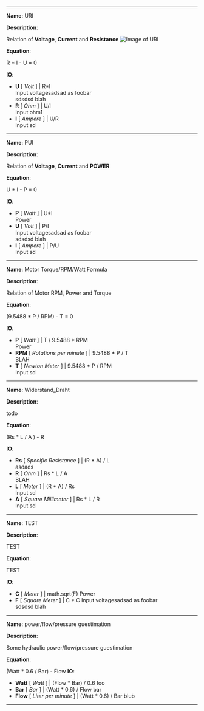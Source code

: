 --------
__Name__: URI


__Description__:

Relation of **Voltage**, **Current** and **Resistance** ![Image of URI](http://www.elektronik-kompendium.de/sites/grd/schalt/15050611.gif)

__Equation__:

R * I - U = 0

__IO__:

* __U__ [ _Volt_ ] | R*I  
Input voltagesadsad as foobar  
sdsdsd blah
* __R__ [ _Ohm_ ] | U/I  
Input ohm1
* __I__ [ _Ampere_ ] | U/R  
Input sd

--------

__Name__: PUI


__Description__:

Relation of **Voltage**, **Current** and **POWER** 

__Equation__:

U * I - P = 0

__IO__:

* __P__ [ _Watt_ ] | U*I  
Power
* __U__ [ _Volt_ ] | P/I  
Input voltagesadsad as foobar  
sdsdsd blah
* __I__ [ _Ampere_ ] | P/U  
Input sd

--------

__Name__: Motor Torque/RPM/Watt Formula


__Description__:

Relation of Motor RPM, Power and Torque

__Equation__:

(9.5488 * P / RPM) - T = 0

__IO__:

* __P__ [ _Watt_ ] | T /  9.5488 * RPM   
Power
* __RPM__ [ _Rotations per minute_ ] | 9.5488 * P / T  
BLAH
* __T__ [ _Newton Meter_ ] | 9.5488 * P / RPM  
Input sd

--------

__Name__: Widerstand_Draht


__Description__:

todo

__Equation__:

(Rs * L  / A ) - R

__IO__:

* __Rs__ [ _Specific Resistance_ ] | (R * A) / L   
asdads
* __R__ [ _Ohm_ ] | Rs * L  / A   
BLAH
* __L__ [ _Meter_ ] | (R * A) / Rs  
Input sd
* __A__ [ _Square Millimeter_ ] | Rs * L / R  
Input sd

--------

__Name__: TEST


__Description__:

TEST

__Equation__:

TEST

__IO__:

* __C__ [ _Meter_ ] | math.sqrt(F)
Power
* __F__ [ _Square Meter_ ] | C * C
Input voltagesadsad as foobar  
sdsdsd blah

--------

__Name__: power/flow/pressure guestimation


__Description__:

Some hydraulic power/flow/pressure guestimation

__Equation__:

(Watt * 0.6 / Bar) - Flow
__IO__:

* __Watt__ [ _Watt_ ] | (Flow * Bar) / 0.6
    foo
* __Bar__ [ _Bar_ ] |  (Watt * 0.6) / Flow
    bar
* __Flow__ [ _Liter per minute_ ] | (Watt * 0.6) / Bar
    blub

--------
